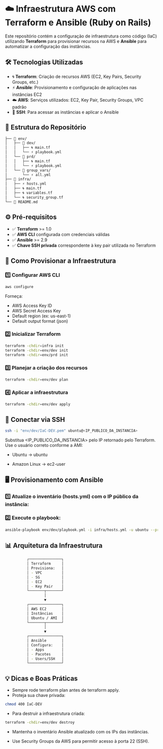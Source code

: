 # ☁️ Infraestrutura AWS com Terraform e Ansible (Ruby on Rails)

Este repositório contém a configuração de infraestrutura como código (IaC) utilizando **Terraform** para provisionar recursos na AWS e **Ansible** para automatizar a configuração das instâncias.

## 🛠 Tecnologias Utilizadas

- 🌀 **Terraform**: Criação de recursos AWS (EC2, Key Pairs, Security Groups, etc.)  
- ⚡ **Ansible**: Provisionamento e configuração de aplicações nas instâncias EC2  
- ☁️ **AWS**: Serviços utilizados: EC2, Key Pair, Security Groups, VPC padrão  
- 🔐 **SSH**: Para acessar as instâncias e aplicar o Ansible  

## 📂 Estrutura do Repositório

```bash
├── 📂 env/
│   ├── 📂 dev/
│   │   ├── 🌀 main.tf
│   │   └── ⚡ playbook.yml
│   └── 📂 prd/
│   │   ├── 🌀 main.tf
│   │   └── ⚡ playbook.yml
│   └── 📂 group_vars/
│       └── ⚡ all.yml
├── 📂 infra/
│   ├── ⚡ hosts.yml
│   ├── 🌀 main.tf
│   ├── 🌀 variables.tf
│   └── 🌀 security_group.tf
└── 📄 README.md
```

## ⚙️ Pré-requisitos

- ✅ **Terraform** >= 1.0  
- ✅ **AWS CLI** configurada com credenciais válidas  
- ✅ **Ansible** >= 2.9  
- ✅ **Chave SSH privada** correspondente à key pair utilizada no Terraform  

## 🚀 Como Provisionar a Infraestrutura

### 1️⃣ Configurar AWS CLI
```bash
aws configure
```

Forneça:

- AWS Access Key ID
- AWS Secret Access Key
- Default region (ex: us-east-1)
- Default output format (json)

### 2️⃣ Inicializar Terraform

```bash
terraform -chdir=infra init
terraform -chdir=env/dev init
terraform -chdir=env/prd init
```

### 3️⃣ Planejar a criação dos recursos

```bash
terraform -chdir=env/dev plan
```

### 4️⃣ Aplicar a infraestrutura

```bash
terraform -chdir=env/dev apply
```

## 🔐 Conectar via SSH

```bash
ssh -i "env/dev/IaC-DEV.pem" ubuntu@<IP_PUBLICO_DA_INSTANCIA>
```
Substitua <IP_PUBLICO_DA_INSTANCIA> pelo IP retornado pelo Terraform.
Use o usuário correto conforme a AMI:

- Ubuntu → ubuntu

- Amazon Linux → ec2-user

## 🖥 Provisionamento com Ansible

### 1️⃣ Atualize o inventário (hosts.yml) com o IP público da instância:

### 2️⃣ Execute o playbook:

```bash
ansible-playbook env/dev/playbook.yml -i infra/hosts.yml -u ubuntu --private-key env/dev/IaC-DEV.pem
```

## 📊 Arquitetura da Infraestrutura

```bash
          ┌───────────────┐
          │ Terraform     │
          │ Provisiona:   │
          │ - VPC         │
          │ - SG          │
          │ - EC2         │
          │ - Key Pair    │
          └───────┬───────┘
                  │
                  ▼
          ┌───────────────┐
          │ AWS EC2       │
          │ Instâncias    │
          │ Ubuntu / AMI  │
          └───────┬───────┘
                  │
                  ▼
          ┌───────────────┐
          │ Ansible       │
          │ Configura:    │
          │ - Apps        │
          │ - Pacotes     │
          │ - Users/SSH   │
          └───────────────┘

```

## 💡 Dicas e Boas Práticas

- Sempre rode terraform plan antes de terraform apply.
- Proteja sua chave privada:

```bash
chmod 400 IaC-DEV
```
- Para destruir a infraestrutura criada:

```bash
terraform -chdir=env/dev destroy
```
- Mantenha o inventário Ansible atualizado com os IPs das instâncias.

- Use Security Groups da AWS para permitir acesso à porta 22 (SSH).